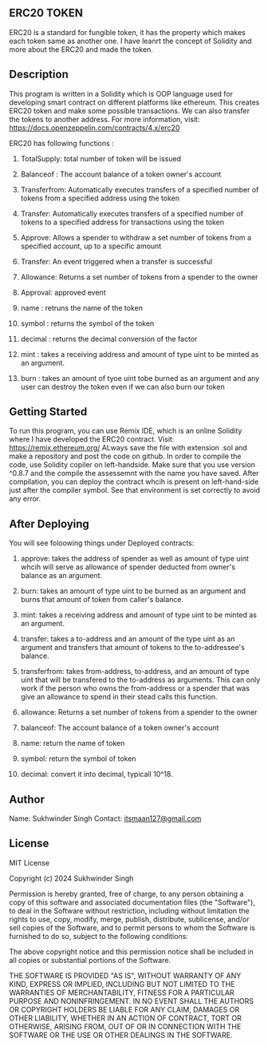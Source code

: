 ## ERC20 TOKEN
ERC20 is a standard for fungible token, it has the property which makes each token same as another one. I have leanrt the concept of Solidity and more about the ERC20 and made the token.

## Description
This program is written in a Solidity which is OOP language used for developing smart contract on different platforms like ethereum. This creates ERC20 token and make some possible transactions. We can also transfer the tokens to another address.
For more information, visit: https://docs.openzeppelin.com/contracts/4.x/erc20

ERC20 has following functions :
1. TotalSupply: total number of token will be issued

2. Balanceof : The account balance of a token owner's account

3. Transferfrom: Automatically executes transfers of a specified number of tokens from a specified address using the token

4. Transfer: Automatically executes transfers of a specified number of tokens to a specified address for transactions using the token

5. Approve: Allows a spender to withdraw a set number of tokens from a specified account, up to a specific amount

6. Transfer: An event triggered when a transfer is successful

7. Allowance: Returns a set number of tokens from a spender to the owner

8. Approval: approved event

9. name : retruns the name of the token

10. symbol : returns the symbol of the token

11. decimal : returns the decimal conversion of the factor

12. mint : takes a receiving address and amount of type uint to be minted as an argument.

13. burn : takes an amount of tyoe uint tobe burned as an argument and any user can destroy the token even if we can also burn our token

## Getting Started

To run this program, you can use Remix IDE, which is an online Solidity where I have developed the ERC20 contract. 
Visit:  https://remix.ethereum.org/  ALways save the file with extension .sol and make a repository and post the code on github.
In order to compile the code, use Solidity copiler on left-handside. Make sure that you use version ^0.8.7 and the compile the assessemnt with the name you have saved.
After compilation, you can deploy the contract whcih is present on left-hand-side just after the compiler symbol. See that environment is set correctly to avoid any error.

## After Deploying
You will see foloowing things under Deployed contracts:

1. approve: takes the address of spender as well as amount of type uint whcih will serve as allowance of spender deducted from owner's balance as an argument.

2. burn: takes an amount of type uint to be burned as an argument and burns that amount of token from caller's balance.

3.  mint: takes a receiving address and amount of type uint to be minted as an argument.

4. transfer: takes a to-address and an amount of the type uint as an argument and transfers that amount of tokens to the to-addressee's balance.

5. transferfrom: takes from-address, to-address, and an amount of type uint that will be transfered to the to-address as arguments. This can only work if the person who owns the from-address or a spender 
that was give an allowance to spend in their stead calls this function.

6. allowance: Returns a set number of tokens from a spender to the owner

7. balanceof:  The account balance of a token owner's account

8. name: return the name of token

9. symbol: return the symbol of token

10. decimal: convert it into decimal, typicall 10^18.

## Author
Name: Sukhwinder Singh
Contact: itsmaan127@gmail.com

## License

MIT License

Copyright (c) 2024 Sukhwinder Singh

Permission is hereby granted, free of charge, to any person obtaining a copy of this software and associated documentation files (the "Software"), to deal in the Software without restriction, including without limitation the rights to use, copy, modify, merge, publish, distribute, sublicense, and/or sell copies of the Software, and to permit persons to whom the Software is furnished to do so, subject to the following conditions:

The above copyright notice and this permission notice shall be included in all copies or substantial portions of the Software.

THE SOFTWARE IS PROVIDED "AS IS", WITHOUT WARRANTY OF ANY KIND, EXPRESS OR IMPLIED, INCLUDING BUT NOT LIMITED TO THE WARRANTIES OF MERCHANTABILITY, FITNESS FOR A PARTICULAR PURPOSE AND NONINFRINGEMENT. IN NO EVENT SHALL THE AUTHORS OR COPYRIGHT HOLDERS BE LIABLE FOR ANY CLAIM, DAMAGES OR OTHER LIABILITY, WHETHER IN AN ACTION OF CONTRACT, TORT OR OTHERWISE, ARISING FROM, OUT OF OR IN CONNECTION WITH THE SOFTWARE OR THE USE OR OTHER DEALINGS IN THE SOFTWARE.
